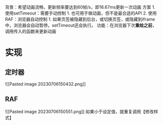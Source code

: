 背景：希望动画流畅，更新频率要达到60帧/s，即16.67ms更新一次动画
方案
	1. 使用setTimeout：需要手动控制
		1. 也可用于做动画，但不是最合适的API
	2. 使用RAF：浏览器自动控制
		1. 如果页签被隐藏到后台，或切换页签，或隐藏到iframe中，浏览器会自动暂停。setTimeout还会执行。
功能：在浏览器下次**重绘之前**，调用传入的函数来更新动画
# 实现
## 定时器
![[Pasted image 20230706150432.png]]
## RAF
![[Pasted image 20230706150551.png]]
如果小于设定值，就重复调用【修改样式】